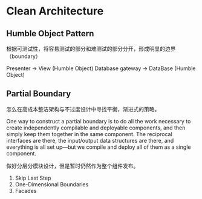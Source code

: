 # Clean Architecture

## Humble Object Pattern

根据可测试性，将容易测试的部分和难测试的部分分开，形成明显的边界（boundary）

Presenter -> View (Humble Object)
Database gateway -> DataBase (Humble Object)

## Partial Boundary

怎么在高成本整洁架构与不过度设计中寻找平衡，渐进式的策略。

One way to construct a partial boundary is to do all the work necessary to create independently compilable and deployable components, and then simply keep them together in the same component. The reciprocal interfaces are there, the input/output data structures are there, and everything is all set up—but we compile and deploy all of them as a single component.

做好分层分模块设计，但是暂时仍然作为整个组件发布。

1. Skip Last Step
1. One-Dimensional Boundaries
1. Facades
